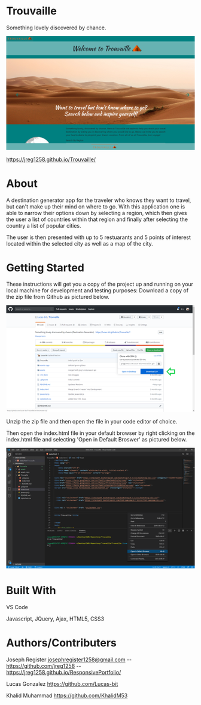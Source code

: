 # Trouvaille
Something lovely discovered by chance.


![](Trouvaille-screenshot.png)


https://jreg1258.github.io/Trouvaille/

# About
A destination generator app for the traveler who knows they want to travel, but can't make up their mind on where to go. 
With this application one is able to narrow their options down by selecting a region, which then gives the user a list of countries within that region and finally after selecting the country a list of popular cities. 


The user is then presented with up to 5 restuarants and 5 points of interest located within the selected city as well as a map of the city.

# Getting Started
These instructions will get you a copy of the project up and running on your local machine for development and testing purposes: Download a copy of the zip file from Github as pictured below. 


![](trouvaille-zip-download-example.png)

Unzip the zip file and then open the file in your code editor of choice.


Then open the index.html file in your default browser by right clicking on the index.html file and selecting 'Open in Default Broswer' as pictured below.

![](trouvaille-open-browser.png)



# Built With
VS Code

Javascript, JQuery, Ajax, HTML5, CSS3

# Authors/Contributers 

Joseph Register josephregister1258@gmail.com -- https://github.com/jreg1258 -- https://jreg1258.github.io/ResponsivePortfolio/

Lucas Gonzalez https://github.com/Lucas-bit

Khalid Muhammad https://github.com/KhalidM53
